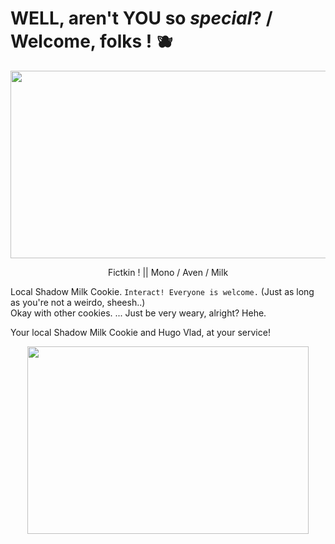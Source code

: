 # WELL, aren't YOU so *special*? / Welcome, folks ! 🫐

<p align="center">
  <img width="599" height="300" src="https://64.media.tumblr.com/1986f4b48da9bfc4b49221f6e0f4a203/f0ce31648aa3a517-4a/s2048x3072/16dac71a0b2a94a351cadfde5b4655e7a3d5ed74.pnj">
</p>

<p align="center"> Fictkin ! || Mono / Aven / Milk</p>

Local Shadow Milk Cookie. `Interact! Everyone is welcome.` (Just as long as you're not a weirdo, sheesh..)<br/>
Okay with other cookies. ... Just be very weary, alright? Hehe.<br/>


Your local Shadow Milk Cookie and Hugo Vlad, at your service!

<p align="center">
  <img width="450" height="300" src="https://static.wikia.nocookie.net/cookierunkingdom/images/8/89/Theater_of_lies_cutscene_asset_shadow_milk_puppet.png">
</p>
